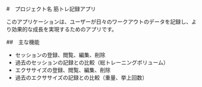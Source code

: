 #　プロジェクト名
筋トレ記録アプリ

このアプリケーションは、ユーザーが日々のワークアウトのデータを記録し、より効果的な成長を実現するためのアプリです。

##　主な機能
- セッションの登録、閲覧、編集、削除
- 過去のセッションの記録との比較（総トレーニングボリューム）
- エクササイズの登録、閲覧、編集、削除
- 過去のエクササイズの記録との比較（重量、挙上回数）
